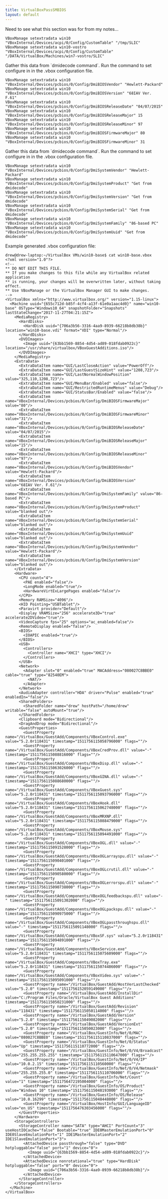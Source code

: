 ```yaml
---
title: VirtualBoxPassSMBIOS
layout: default
---
```


Need to see what this section was for from my notes...

    VBoxManage setextradata win10 "VBoxInternal/Devices/acpi/0/Config/CustomTable" "/tmp/SLIC"
    VBoxManage setextradata win10-vostro "VBoxInternal/Devices/acpi/0/Config/CustomTable" "/DATA/VirtualBox/Machines/win7-vostro/SLIC"

Gather this data from \`dmidecode command\`. Run the command to set
configure in in the <vm-name>.vbox configuration file.

    VBoxManage setextradata win10 "VBoxInternal/Devices/pcbios/0/Config/DmiBIOSVendor" "Hewlett-Packard"
    VBoxManage setextradata win10 "VBoxInternal/Devices/pcbios/0/Config/DmiBIOSVersion" "68IAV Ver. F.61"
    VBoxManage setextradata win10 "VBoxInternal/Devices/pcbios/0/Config/DmiBIOSReleaseDate" "04/07/2015"
    VBoxManage setextradata win10 "VBoxInternal/Devices/pcbios/0/Config/DmiBIOSReleaseMajor" 15
    VBoxManage setextradata win10 "VBoxInternal/Devices/pcbios/0/Config/DmiBIOSReleaseMinor" 97
    VBoxManage setextradata win10 "VBoxInternal/Devices/pcbios/0/Config/DmiBIOSFirmwareMajor" 80
    VBoxManage setextradata win10 "VBoxInternal/Devices/pcbios/0/Config/DmiBIOSFirmwareMinor" 31

Gather this data from \`dmidecode command\`. Run the command to set
configure in in the <vm-name>.vbox configuration file.

    VBoxManage setextradata win10 "VBoxInternal/Devices/pcbios/0/Config/DmiSystemVendor" "Hewlett-Packard"
    VBoxManage setextradata win10 "VBoxInternal/Devices/pcbios/0/Config/DmiSystemProduct" "Get from dmidecode"
    VBoxManage setextradata win10 "VBoxInternal/Devices/pcbios/0/Config/DmiSystemVersion" "Get from dmidecode"
    VBoxManage setextradata win10 "VBoxInternal/Devices/pcbios/0/Config/DmiSystemSerial" "Get from dmidecode"
    VBoxManage setextradata win10 "VBoxInternal/Devices/pcbios/0/Config/DmiSystemFamily" "86-based PC"
    VBoxManage setextradata win10 "VBoxInternal/Devices/pcbios/0/Config/DmiSystemUuid" "Get from dmidecode"

Example generated <vmname>.vbox configuration file:

    drew@drew-laptop:~/VirtualBox VMs/win10-base$ cat win10-base.vbox
    <?xml version="1.0"?>
    <!--
    ** DO NOT EDIT THIS FILE.
    ** If you make changes to this file while any VirtualBox related application
    ** is running, your changes will be overwritten later, without taking effect.
    ** Use VBoxManage or the VirtualBox Manager GUI to make changes.
    -->
    <VirtualBox xmlns="http://www.virtualbox.org/" version="1.15-linux">
      <Machine uuid="{655c712d-b85f-4cf4-a13f-61e0a1aac4d0}" name="win10-base" OSType="Windows10_64" snapshotFolder="Snapshots" lastStateChange="2017-11-27T04:21:15Z">
        <MediaRegistry>
          <HardDisks>
            <HardDisk uuid="{706a3b56-3316-4aa9-8939-66218b8db38b}" location="win10-base.vdi" format="VDI" type="Normal"/>
          </HardDisks>
          <DVDImages>
            <Image uuid="{63bb1569-8854-4d54-ad89-018fdab0922c}" location="/usr/share/virtualbox/VBoxGuestAdditions.iso"/>
          </DVDImages>
        </MediaRegistry>
        <ExtraData>
          <ExtraDataItem name="GUI/LastCloseAction" value="PowerOff"/>
          <ExtraDataItem name="GUI/LastGuestSizeHint" value="1208,723"/>
          <ExtraDataItem name="GUI/LastNormalWindowPosition" value="325,110,1208,723"/>
          <ExtraDataItem name="GUI/MenuBar/Enabled" value="false"/>
          <ExtraDataItem name="GUI/RestrictedRuntimeMenus" value="Debug"/>
          <ExtraDataItem name="GUI/StatusBar/Enabled" value="false"/>
          <ExtraDataItem name="VBoxInternal/Devices/pcbios/0/Config/DmiBIOSFirmwareMajor" value="80"/>
          <ExtraDataItem name="VBoxInternal/Devices/pcbios/0/Config/DmiBIOSFirmwareMinor" value="31"/>
          <ExtraDataItem name="VBoxInternal/Devices/pcbios/0/Config/DmiBIOSReleaseDate" value="04/07/2015"/>
          <ExtraDataItem name="VBoxInternal/Devices/pcbios/0/Config/DmiBIOSReleaseMajor" value="15"/>
          <ExtraDataItem name="VBoxInternal/Devices/pcbios/0/Config/DmiBIOSReleaseMinor" value="97"/>
          <ExtraDataItem name="VBoxInternal/Devices/pcbios/0/Config/DmiBIOSVendor" value="Hewlett-Packard"/>
          <ExtraDataItem name="VBoxInternal/Devices/pcbios/0/Config/DmiBIOSVersion" value="68IAV Ver. F.61"/>
          <ExtraDataItem name="VBoxInternal/Devices/pcbios/0/Config/DmiSystemFamily" value="86-based PC"/>
          <ExtraDataItem name="VBoxInternal/Devices/pcbios/0/Config/DmiSystemProduct" value="blanked out"/>
          <ExtraDataItem name="VBoxInternal/Devices/pcbios/0/Config/DmiSystemSerial" value="blanked out"/>
          <ExtraDataItem name="VBoxInternal/Devices/pcbios/0/Config/DmiSystemUuid" value="blanked out"/>
          <ExtraDataItem name="VBoxInternal/Devices/pcbios/0/Config/DmiSystemVendor" value="Hewlett-Packard"/>
          <ExtraDataItem name="VBoxInternal/Devices/pcbios/0/Config/DmiSystemVersion" value="blanked out"/>
        </ExtraData>
        <Hardware>
          <CPU count="4">
            <PAE enabled="false"/>
            <LongMode enabled="true"/>
            <HardwareVirtExLargePages enabled="false"/>
          </CPU>
          <Memory RAMSize="4096"/>
          <HID Pointing="USBTablet"/>
          <Paravirt provider="Default"/>
          <Display VRAMSize="256" accelerate3D="true" accelerate2DVideo="true"/>
          <VideoCapture fps="25" options="ac_enabled=false"/>
          <RemoteDisplay enabled="false"/>
          <BIOS>
            <IOAPIC enabled="true"/>
          </BIOS>
          <USB>
            <Controllers>
              <Controller name="XHCI" type="XHCI"/>
            </Controllers>
          </USB>
          <Network>
            <Adapter slot="0" enabled="true" MACAddress="080027C8BBE0" cable="true" type="82540EM">
              <NAT/>
            </Adapter>
          </Network>
          <AudioAdapter controller="HDA" driver="Pulse" enabled="true" enabledIn="false"/>
          <SharedFolders>
            <SharedFolder name="drew" hostPath="/home/drew" writable="false" autoMount="true"/>
          </SharedFolders>
          <Clipboard mode="Bidirectional"/>
          <DragAndDrop mode="Bidirectional"/>
          <GuestProperties>
            <GuestProperty name="/VirtualBox/GuestAdd/Components/VBoxControl.exe" value="5.2.0r118431" timestamp="1511756115058796000" flags=""/>
            <GuestProperty name="/VirtualBox/GuestAdd/Components/VBoxCredProv.dll" value="-" timestamp="1511756115088816000" flags=""/>
            <GuestProperty name="/VirtualBox/GuestAdd/Components/VBoxDisp.dll" value="-" timestamp="1511756115063026000" flags=""/>
            <GuestProperty name="/VirtualBox/GuestAdd/Components/VBoxGINA.dll" value="-" timestamp="1511756115088680000" flags=""/>
            <GuestProperty name="/VirtualBox/GuestAdd/Components/VBoxGuest.sys" value="5.2.0r118431" timestamp="1511756115093796000" flags=""/>
            <GuestProperty name="/VirtualBox/GuestAdd/Components/VBoxHook.dll" value="5.2.0r118431" timestamp="1511756115062748000" flags=""/>
            <GuestProperty name="/VirtualBox/GuestAdd/Components/VBoxMRXNP.dll" value="5.2.0r118431" timestamp="1511756115088479000" flags=""/>
            <GuestProperty name="/VirtualBox/GuestAdd/Components/VBoxMouse.sys" value="5.2.0r118431" timestamp="1511756115094491000" flags=""/>
            <GuestProperty name="/VirtualBox/GuestAdd/Components/VBoxOGL.dll" value="-" timestamp="1511756115091528000" flags=""/>
            <GuestProperty name="/VirtualBox/GuestAdd/Components/VBoxOGLarrayspu.dll" value="-" timestamp="1511756115090401000" flags=""/>
            <GuestProperty name="/VirtualBox/GuestAdd/Components/VBoxOGLcrutil.dll" value="-" timestamp="1511756115090580000" flags=""/>
            <GuestProperty name="/VirtualBox/GuestAdd/Components/VBoxOGLerrorspu.dll" value="-" timestamp="1511756115090738000" flags=""/>
            <GuestProperty name="/VirtualBox/GuestAdd/Components/VBoxOGLfeedbackspu.dll" value="-" timestamp="1511756115091302000" flags=""/>
            <GuestProperty name="/VirtualBox/GuestAdd/Components/VBoxOGLpackspu.dll" value="-" timestamp="1511756115090975000" flags=""/>
            <GuestProperty name="/VirtualBox/GuestAdd/Components/VBoxOGLpassthroughspu.dll" value="-" timestamp="1511756115091148000" flags=""/>
            <GuestProperty name="/VirtualBox/GuestAdd/Components/VBoxSF.sys" value="5.2.0r118431" timestamp="1511756115094891000" flags=""/>
            <GuestProperty name="/VirtualBox/GuestAdd/Components/VBoxService.exe" value="5.2.0r118431" timestamp="1511756115075609000" flags=""/>
            <GuestProperty name="/VirtualBox/GuestAdd/Components/VBoxTray.exe" value="5.2.0r118431" timestamp="1511756115074486000" flags=""/>
            <GuestProperty name="/VirtualBox/GuestAdd/Components/VBoxVideo.sys" value="-" timestamp="1511756115095091000" flags=""/>
            <GuestProperty name="/VirtualBox/GuestAdd/HostVerLastChecked" value="5.2.0" timestamp="1511756152059149000" flags=""/>
            <GuestProperty name="/VirtualBox/GuestAdd/InstallDir" value="C:/Program Files/Oracle/VirtualBox Guest Additions" timestamp="1511756115050231000" flags=""/>
            <GuestProperty name="/VirtualBox/GuestAdd/Revision" value="118431" timestamp="1511756115050114000" flags=""/>
            <GuestProperty name="/VirtualBox/GuestAdd/Version" value="5.2.0" timestamp="1511756115049082000" flags=""/>
            <GuestProperty name="/VirtualBox/GuestAdd/VersionExt" value="5.2.0" timestamp="1511756115050023000" flags=""/>
            <GuestProperty name="/VirtualBox/GuestInfo/Net/0/MAC" value="080027C8BBE0" timestamp="1511756115110837000" flags=""/>
            <GuestProperty name="/VirtualBox/GuestInfo/Net/0/Status" value="Up" timestamp="1511756115110772000" flags=""/>
            <GuestProperty name="/VirtualBox/GuestInfo/Net/0/V4/Broadcast" value="255.255.255.255" timestamp="1511756115110647000" flags=""/>
            <GuestProperty name="/VirtualBox/GuestInfo/Net/0/V4/IP" value="10.0.2.15" timestamp="1511756115110560000" flags=""/>
            <GuestProperty name="/VirtualBox/GuestInfo/Net/0/V4/Netmask" value="255.255.255.0" timestamp="1511756115110706000" flags=""/>
            <GuestProperty name="/VirtualBox/GuestInfo/Net/Count" value="1" timestamp="1511756472195004000" flags=""/>
            <GuestProperty name="/VirtualBox/GuestInfo/OS/Product" value="Windows 10" timestamp="1511756115048193000" flags=""/>
            <GuestProperty name="/VirtualBox/GuestInfo/OS/Release" value="10.0.16299" timestamp="1511756115048448000" flags=""/>
            <GuestProperty name="/VirtualBox/HostInfo/GUI/LanguageID" value="en_US" timestamp="1511756476303456000" flags=""/>
          </GuestProperties>
        </Hardware>
        <StorageControllers>
          <StorageController name="SATA" type="AHCI" PortCount="3" useHostIOCache="false" Bootable="true" IDE0MasterEmulationPort="0" IDE0SlaveEmulationPort="1" IDE1MasterEmulationPort="2" IDE1SlaveEmulationPort="3">
            <AttachedDevice passthrough="false" type="DVD" hotpluggable="false" port="1" device="0">
              <Image uuid="{63bb1569-8854-4d54-ad89-018fdab0922c}"/>
            </AttachedDevice>
            <AttachedDevice nonrotational="true" type="HardDisk" hotpluggable="false" port="0" device="0">
              <Image uuid="{706a3b56-3316-4aa9-8939-66218b8db38b}"/>
            </AttachedDevice>
          </StorageController>
        </StorageControllers>
      </Machine>
    </VirtualBox>
